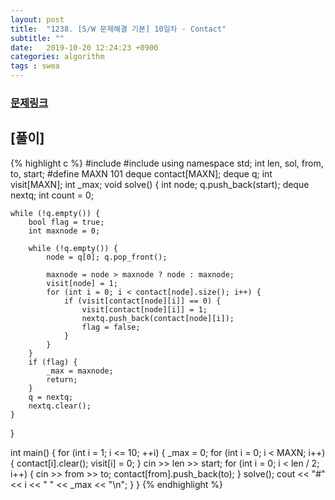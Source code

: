 ```yaml
---
layout: post
title:  "1238. [S/W 문제해결 기본] 10일차 - Contact"
subtitle: ""
date:   2019-10-20 12:24:23 +0900
categories: algorithm
tags : swea
---
```

### [문제링크]({{"https://swexpertacademy.com/main/code/problem/problemDetail.do?contestProbId=AV15B1cKAKwCFAYD"}})

## [풀이]

{% highlight c %}
#include <iostream>
#include <deque>
using namespace std;
int len, sol, from, to, start;
#define MAXN 101
deque<int> contact[MAXN];
deque<int> q;
int visit[MAXN];
int _max;
void solve() {
	int node;
	q.push_back(start);
	deque<int> nextq;
	int count = 0;

	while (!q.empty()) {
		bool flag = true;
		int maxnode = 0;

		while (!q.empty()) {
			node = q[0]; q.pop_front();

			maxnode = node > maxnode ? node : maxnode;
			visit[node] = 1;
			for (int i = 0; i < contact[node].size(); i++) {
				if (visit[contact[node][i]] == 0) {
					visit[contact[node][i]] = 1;
					nextq.push_back(contact[node][i]);
					flag = false;
				}
			}
		}
		if (flag) {
			_max = maxnode;
			return;
		}
		q = nextq;
		nextq.clear();
	}
}

int main() {
	for (int i = 1; i <= 10; ++i) {
		_max = 0;
		for (int i = 0; i < MAXN; i++) {
			contact[i].clear();
			visit[i] = 0;
		}
		cin >> len >> start;
		for (int i = 0; i < len / 2; i++) {
			cin >> from >> to;
			contact[from].push_back(to);
		}
		solve();
		cout << "#" << i << " " << _max << "\n";
	}
}
{% endhighlight %}
